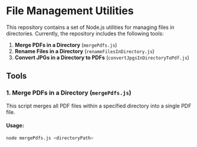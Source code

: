 # File Management Utilities

This repository contains a set of Node.js utilities for managing files in directories. Currently, the repository includes the following tools:

1. **Merge PDFs in a Directory** (`mergePdfs.js`)
2. **Rename Files in a Directory** (`renameFilesInDirectory.js`)
3. **Convert JPGs in a Directory to PDFs** (`convertJpgsInDirectoryToPdf.js`)

## Tools

### 1. **Merge PDFs in a Directory** (`mergePdfs.js`)

This script merges all PDF files within a specified directory into a single PDF file.

#### Usage:
```bash
node mergePdfs.js <directoryPath>


